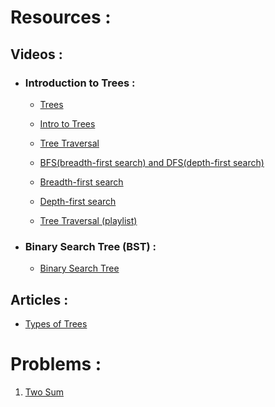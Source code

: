 # Resources :

## Videos :

* ### Introduction to Trees :

    * [Trees](https://www.youtube.com/watch?v=oSWTXtMglKE)

    * [Intro to Trees](https://www.coursera.org/lecture/data-structures/trees-95qda)

    * [Tree Traversal](https://www.coursera.org/lecture/data-structures/tree-traversal-fr51b)

    * [BFS(breadth-first search) and DFS(depth-first search)](https://www.youtube.com/watch?v=uWL6FJhq5fM)

    * [Breadth-first search](https://youtu.be/HZ5YTanv5QE)

    * [Depth-first search](https://youtu.be/Urx87-NMm6c)

    * [Tree Traversal (playlist)](https://www.youtube.com/playlist?list=PL9xmBV_5YoZO1JC2RgEi04nLy6D-rKk6b)



* ### Binary Search Tree (BST) :

    * [Binary Search Tree](https://www.youtube.com/watch?v=i_Q0v_Ct5lY)

## Articles :

* [Types of Trees](https://www.thecrazyprogrammer.com/2019/09/types-of-trees-in-data-structure.html)


# Problems :

1. [Two Sum](https://leetcode.com/problems/two-sum/description/ "LeetCode")
